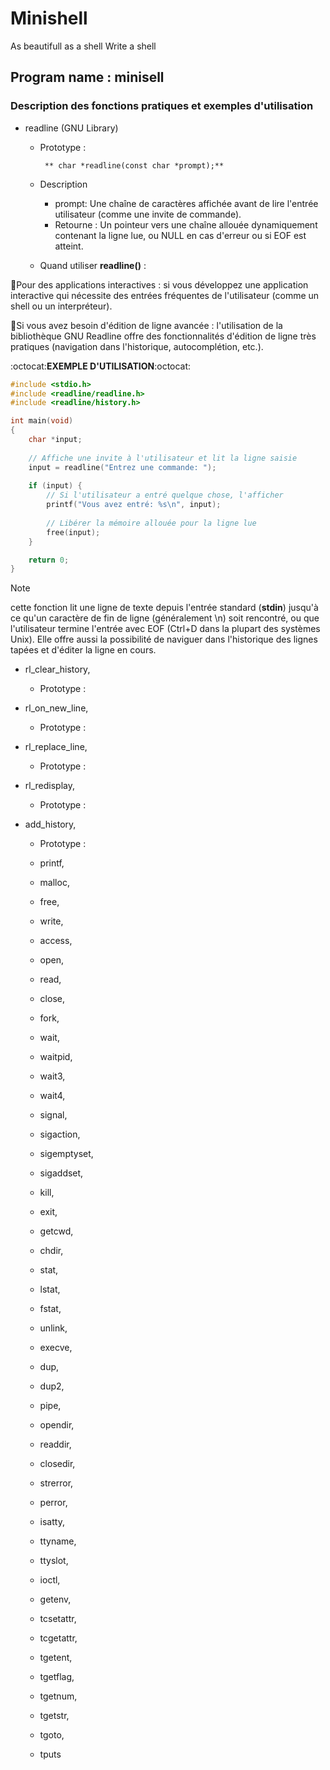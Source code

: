 # Minishell
As beautifull as a shell
Write a shell

## Program name : minisell

### **Description des fonctions pratiques et exemples d'utilisation**

- readline (GNU Library)

  - Prototype :

         ** char *readline(const char *prompt);**

  - Description
    - prompt: Une chaîne de caractères affichée avant de lire l'entrée utilisateur (comme une invite de commande).
    - Retourne : Un pointeur vers une chaîne allouée dynamiquement contenant la ligne lue, ou NULL en cas d'erreur ou si EOF est atteint.
  
  - Quand utiliser **readline()** :

:diamond_shape_with_a_dot_inside:Pour des applications interactives : si vous développez une application interactive qui nécessite des entrées fréquentes de l'utilisateur (comme un shell ou un interpréteur).

:diamond_shape_with_a_dot_inside:Si vous avez besoin d'édition de ligne avancée : l'utilisation de la bibliothèque GNU Readline offre des fonctionnalités d'édition de ligne très pratiques (navigation dans l'historique, autocomplétion, etc.).


:octocat:**EXEMPLE D'UTILISATION**:octocat:

```C
#include <stdio.h>
#include <readline/readline.h>
#include <readline/history.h>

int main(void)
{
    char *input;
    
    // Affiche une invite à l'utilisateur et lit la ligne saisie
    input = readline("Entrez une commande: ");
    
    if (input) {
        // Si l'utilisateur a entré quelque chose, l'afficher
        printf("Vous avez entré: %s\n", input);
        
        // Libérer la mémoire allouée pour la ligne lue
        free(input);
    }

    return 0;
}

```




> [!NOTE]
> cette fonction lit une ligne de texte depuis l'entrée standard (**stdin**) jusqu'à ce qu'un caractère de fin de ligne (généralement \n) soit rencontré, ou que l'utilisateur termine l'entrée avec EOF (Ctrl+D dans la plupart des systèmes Unix). Elle offre aussi la possibilité de naviguer dans l'historique des lignes tapées et d'éditer la ligne en cours.



- rl_clear_history, 
  - Prototype :

- rl_on_new_line,
  - Prototype :

- rl_replace_line, 
  - Prototype :

- rl_redisplay, 
  - Prototype :


- add_history,
  - Prototype :
















  - printf, 



  - malloc, 



  - free, 



  - write, 



  - access, 


  - open, 


  - read,



  - close, 


  - fork, 



  - wait, 



  - waitpid, 


  - wait3, 


  - wait4, 



  - signal,



  - sigaction, 



  - sigemptyset, 


  - sigaddset, 



  - kill, 



  - exit,



  - getcwd, 



  - chdir, 


  - stat, 



  - lstat, 


  - fstat, 


  - unlink, 


  - execve,


  - dup, 


  - dup2, 

  - pipe, 


  - opendir, 



  - readdir, 



  - closedir,



  - strerror, 



  - perror, 


  - isatty, 




  - ttyname, 



  - ttyslot, 



  - ioctl,



  - getenv, 


  - tcsetattr, 


  - tcgetattr, 


  - tgetent, 


  - tgetflag,



  - tgetnum, 



  - tgetstr, 



  - tgoto, 




  - tputs






















